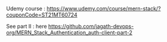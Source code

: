 Udemy course : https://www.udemy.com/course/mern-stack/?couponCode=ST21MT60724

See part II : here
https://github.com/jagath-devops-org/MERN_Stack_Authentication_auth-client-part-2
